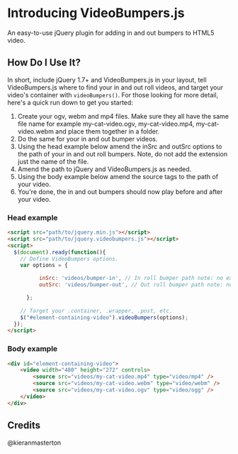 # Introducing VideoBumpers.js
An easy-to-use jQuery plugin for adding in and out bumpers to HTML5 video.

## How Do I Use It?
In short, include jQuery 1.7+ and VideoBumpers.js in your layout, tell VideoBumpers.js where to find your in and out roll videos, and target your video's container with `videoBumpers()`. For those looking for more detail, here's a quick run down to get you started:

1. Create your ogv, webm and mp4 files. Make sure they all have the same file name for example my-cat-video.ogv, my-cat-video.mp4, my-cat-video.webm and place them together in a folder.
2. Do the same for your in and out bumper videos.
3. Using the head example below amend the inSrc and outSrc options to the path of your in and out roll bumpers. Note, do not add the extension just the name of the file.
4. Amend the path to jQuery and VideoBumpers.js as needed.
5. Using the body example below amend the source tags to the path of your video.
6. You're done, the in and out bumpers should now play before and after your video.

### Head example

```html
<script src="path/to/jquery.min.js"></script>
<script src="path/to/jquery.videobumpers.js"></script>
<script>
  $(document).ready(function(){
	// Define VideoBumpers options.
	var options = {

          inSrc: 'videos/bumper-in', // In roll bumper path note: no extension.
          outSrc: 'videos/bumper-out', // Out roll bumper path note: no extension.

      };
	
    // Target your .container, .wrapper, .post, etc.
    $("#element-containing-video").videoBumpers(options);
  });
</script>
```

### Body example
```html
<div id="element-containing-video">
	<video width="480" height="272" controls>
		<source src="videos/my-cat-video.mp4" type="video/mp4" />
		<source src="videos/my-cat-video.webm" type="video/webm" />
		<source src="videos/my-cat-video.ogv" type="video/ogg" />
	</video>
</div>
```

## Credits
@kieranmasterton